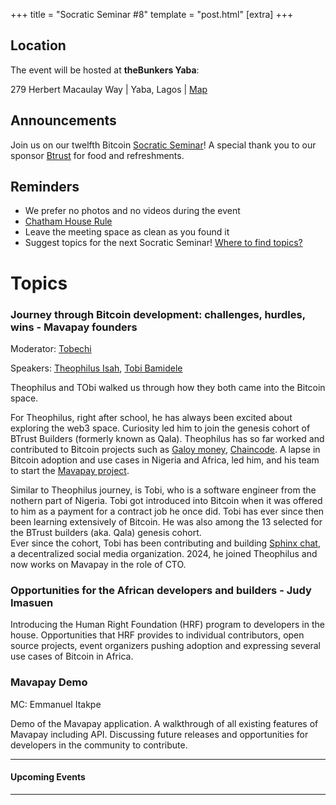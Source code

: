 +++
title = "Socratic Seminar #8"
template = "post.html"
[extra]
+++

## Location

The event will be hosted at **theBunkers Yaba**:

279 Herbert Macaulay Way | Yaba, Lagos | [Map](https://maps.app.goo.gl/ML9GbjgcNTXj4Gnv5)

## Announcements

Join us on our twelfth Bitcoin [Socratic Seminar](/about)! A special thank you to our
sponsor [Btrust](http://btrust.tech/) for food and refreshments.

## Reminders

- We prefer no photos and no videos during the event
- [Chatham House Rule](https://www.chathamhouse.org/about-us/chatham-house-rule)
- Leave the meeting space as clean as you found it
- Suggest topics for the next Socratic Seminar! [Where to find topics?](/about/find-topics)

# Topics

### Journey through Bitcoin development: challenges, hurdles, wins - Mavapay founders

Moderator: [Tobechi](https://github.com/TChukwuleta)

Speakers: [Theophilus Isah](https://github.com/extheoisah), [Tobi Bamidele](https://github.com/tobi-bams)

 Theophilus and TObi walked us through how they both came into the Bitcoin space. 

 For Theophilus, right after school, he has always been excited about exploring the web3 space. 
 Curiosity led him to join the genesis cohort of BTrust Builders (formerly known as Qala). 
 Theophilus has so far worked and contributed to Bitcoin projects such as [Galoy money](https://www.galoy.io/), 
 [Chaincode](https://chaincode.com/). A lapse in Bitcoin adoption and use cases in Nigeria and Africa, led him, 
 and his team to start the [Mavapay project](http://app.mavapay.money/).

 Similar to Theophilus journey, is Tobi, who is a software engineer from the nothern part of Nigeria. 
 Tobi got introduced into Bitcoin when it was offered to him as a payment for a contract job he once did. 
 Tobi has ever since then been learning extensively of Bitcoin. He was also among the 13 selected for the 
 BTrust builders (aka. Qala) genesis cohort.  
 Ever since the cohort, Tobi has been contributing and building [Sphinx chat](https://sphinx.chat/), a decentralized
 social media organization. 2024, he joined Theophilus and now works on Mavapay in the role of CTO.


### Opportunities for the African developers and builders - Judy Imasuen

 Introducing the Human Right Foundation (HRF) program to developers in the house. Opportunities that
 HRF provides to individual contributors, open source projects, event organizers pushing adoption and expressing
 several use cases of Bitcoin in Africa. 

### Mavapay Demo

MC: Emmanuel Itakpe

 Demo of the Mavapay application. A walkthrough of all existing features of Mavapay including API. 
 Discussing future releases and opportunities for developers in the community to contribute.

--- 

#### Upcoming Events


---
